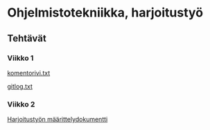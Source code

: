 # Ohjelmistotekniikka, harjoitustyö
## Tehtävät 
### Viikko 1 

[komentorivi.txt](https://github.com/suuranna/ot-harjoitustyo/blob/master/laskarit/viikko1/komentorivi.txt)

[gitlog.txt](https://github.com/suuranna/ot-harjoitustyo/blob/master/laskarit/viikko1/gitlog.txt)

### Viikko 2

[Harjoitustyön määrittelydokumentti](https://github.com/suuranna/ot-harjoitustyo/blob/master/dokumentaatio/maarittelydokumentti.md)
